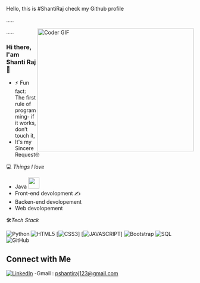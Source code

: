 Hello, this is #ShantiRaj check my Github profile

..... 

<img align="right" src="https://github.com/rajaprerak/rajaprerak/blob/master/developer.gif" alt="Coder GIF" width="420" height="330">


..... 

### Hi there, I'am Shanti Raj👋

- ⚡ Fun fact: The first rule of programming- if it works, don’t touch it,
-    It's my Sincere Request🤓

💻 *Things I love*
- Java <img src="https://media.giphy.com/media/WUlplcMpOCEmTGBtBW/giphy.gif" width="30"> 
- Front-end devolopment ✍
- Backen-end devolopement
- Web devolopement
    
🛠*Tech Stack*

![Python](https://img.shields.io/badge/-Java-000000?style=flat&logo=Java)
![HTML5](https://img.shields.io/badge/-HTML5-000000?style=flat&logo=HTML5)
[![CSS3](https://img.shields.io/badge/-CSS3-000000?style=flat&logo=CSS3)]
[![JAVASCRIPT](https://img.shields.io/badge/-JAVASCRIPT-000000?style=flat&logo=CSS3)]
![Bootstrap](https://img.shields.io/badge/-Bootstrap-000000?style=flat&logo=bootstrap)
![SQL](https://img.shields.io/badge/-SQL-000000?style=flat&logo=MySQL)
![GitHub](https://img.shields.io/badge/-GitHub-000000?style=flat&logo=github&logoColor=FFFFFF)


<!-- Contact Section -->

## Connect with Me

[![LinkedIn](https://img.shields.io/badge/LinkedIn-0077B5?style=for-the-badge&logo=linkedin&logoColor=white)](https://www.linkedin.com/in/pshantiraj123/)
-Gmail : pshantiraj123@gmail.com
